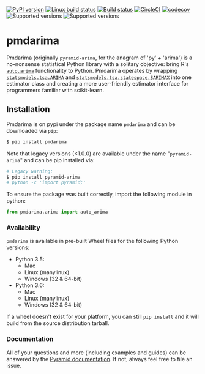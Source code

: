 [![PyPI version](https://badge.fury.io/py/pmdarima.svg)](https://badge.fury.io/py/pmdarima)
[![Linux build status](https://travis-ci.org/tgsmith61591/pmdarima.svg?branch=master)](https://travis-ci.org/tgsmith61591/pmdarima)
[![Build status](https://ci.appveyor.com/api/projects/status/0ntddrmtrdopt5rf?svg=true)](https://ci.appveyor.com/project/tgsmith61591/pmdarima)
[![CircleCI](https://circleci.com/gh/tgsmith61591/pmdarima.svg?style=svg)](https://circleci.com/gh/tgsmith61591/pmdarima)
[![codecov](https://codecov.io/gh/tgsmith61591/pmdarima/branch/master/graph/badge.svg)](https://codecov.io/gh/tgsmith61591/pmdarima)
![Supported versions](https://img.shields.io/badge/python-3.5-blue.svg)
![Supported versions](https://img.shields.io/badge/python-3.6-blue.svg)

# pmdarima

Pmdarima (originally `pyramid-arima`, for the anagram of 'py' + 'arima') is a no-nonsense statistical Python library with a solitary objective: bring R's
[`auto.arima`](https://www.rdocumentation.org/packages/forecast/versions/7.3/topics/auto.arima)
functionality to Python. Pmdarima operates by wrapping
[`statsmodels.tsa.ARIMA`](https://github.com/statsmodels/statsmodels/blob/master/statsmodels/tsa/arima_model.py) and
[`statsmodels.tsa.statespace.SARIMAX`](https://github.com/statsmodels/statsmodels/blob/master/statsmodels/tsa/statespace/sarimax.py)
into one estimator class and creating a more user-friendly estimator interface for programmers familiar with scikit-learn.


## Installation

Pmdarima is on pypi under the package name `pmdarima` and can be downloaded via `pip`:

```bash
$ pip install pmdarima
```

Note that legacy versions (<1.0.0) are available under the name "`pyramid-arima`" and
can be pip installed via:

```bash
# Legacy warning:
$ pip install pyramid-arima
# python -c 'import pyramid;'
```

To ensure the package was built correctly, import the following module in python:

```python
from pmdarima.arima import auto_arima
```


### Availability

`pmdarima` is available in pre-built Wheel files for the following Python versions:

* Python 3.5:
  * Mac
  * Linux (manylinux)
  * Windows (32 & 64-bit)
* Python 3.6:
  * Mac
  * Linux (manylinux)
  * Windows (32 & 64-bit)
  
If a wheel doesn't exist for your platform, you can still `pip install` and it will
build from the source distribution tarball.


### Documentation

All of your questions and more (including examples and guides) can be answered
by the [Pyramid documentation](https://www.alkaline-ml.com/pyramid). If not,
always feel free to file an issue.
